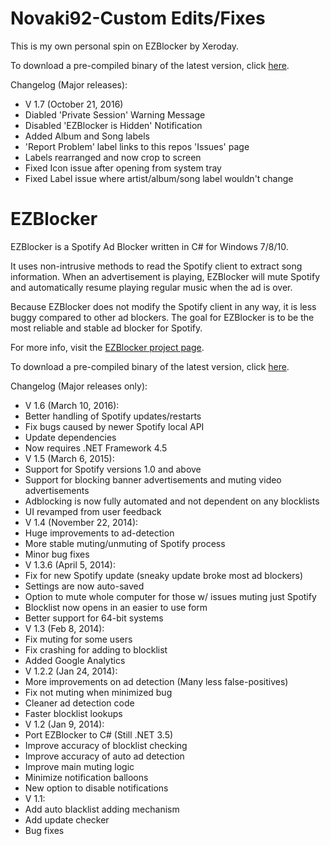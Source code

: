 
# Novaki92-Custom Edits/Fixes


This is my own personal spin on EZBlocker by Xeroday.

To download a pre-compiled binary of the latest version, click [here][3].

Changelog (Major releases):
 - V 1.7 (October 21, 2016)
  - Diabled 'Private Session' Warning Message
  - Disabled 'EZBlocker is Hidden' Notification
  - Added Album and Song labels
  - 'Report Problem' label links to this repos 'Issues' page
  - Labels rearranged and now crop to screen
  - Fixed Icon issue after opening from system tray
  - Fixed Label issue where artist/album/song label wouldn't change



# EZBlocker


EZBlocker is a Spotify Ad Blocker written in C# for Windows 7/8/10.

It uses non-intrusive methods to read the Spotify client to extract song information. When an advertisement is playing, EZBlocker will mute Spotify and automatically resume playing regular music when the ad is over.

Because EZBlocker does not modify the Spotify client in any way, it is less buggy compared to other ad blockers. The goal for EZBlocker is to be the most reliable and stable ad blocker for Spotify.

For more info, visit the [EZBlocker project page][2].

To download a pre-compiled binary of the latest version, click [here][1].

Changelog (Major releases only):
 - V 1.6 (March 10, 2016):
  - Better handling of Spotify updates/restarts
  - Fix bugs caused by newer Spotify local API
  - Update dependencies
  - Now requires .NET Framework 4.5
 - V 1.5 (March 6, 2015):
  - Support for Spotify versions 1.0 and above
  - Support for blocking banner advertisements and muting video advertisements
  - Adblocking is now fully automated and not dependent on any blocklists
  - UI revamped from user feedback
 - V 1.4 (November 22, 2014):
  - Huge improvements to ad-detection
  - More stable muting/unmuting of Spotify process
  - Minor bug fixes
 - V 1.3.6 (April 5, 2014):
  - Fix for new Spotify update (sneaky update broke most ad blockers)
  - Settings are now auto-saved
  - Option to mute whole computer for those w/ issues muting just Spotify
  - Blocklist now opens in an easier to use form
  - Better support for 64-bit systems
 - V 1.3 (Feb 8, 2014):
  - Fix muting for some users
  - Fix crashing for adding to blocklist
  - Added Google Analytics
 - V 1.2.2 (Jan 24, 2014):
  - More improvements on ad detection (Many less false-positives)
  - Fix not muting when minimized bug
  - Cleaner ad detection code
  - Faster blocklist lookups
 - V 1.2 (Jan 9, 2014):
  - Port EZBlocker to C# (Still .NET 3.5)
  - Improve accuracy of blocklist checking
  - Improve accuracy of auto ad detection
  - Improve main muting logic
  - Minimize notification balloons
  - New option to disable notifications
 - V 1.1:
  - Add auto blacklist adding mechanism
  - Add update checker
  - Bug fixes


  [1]: http://www.ericzhang.me/dl/?file=EZBlocker.php
  [2]: http://www.ericzhang.me/projects/spotify-ad-blocker-ezblocker/
  [3]: https://github.com/Novaki92/Spotify-Ad-Blocker/raw/master/Latest%20Executable/EZBlocker.exe

